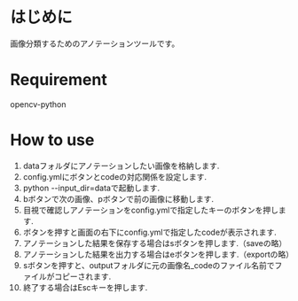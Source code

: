 # はじめに
画像分類するためのアノテーションツールです。

# Requirement
opencv-python

# How to use
1. dataフォルダにアノテーションしたい画像を格納します.
2. config.ymlにボタンとcodeの対応関係を設定します.
3. python --input_dir=dataで起動します.
4. bボタンで次の画像、pボタンで前の画像に移動します.
5. 目視で確認しアノテーションをconfig.ymlで指定したキーのボタンを押します.
6. ボタンを押すと画面の右下にconfig.ymlで指定したcodeが表示されます.
7. アノテーションした結果を保存する場合はsボタンを押します.（saveの略）
8. アノテーションした結果を出力する場合はeボタンを押します.（exportの略）
9. sボタンを押すと、outputフォルダに元の画像名_codeのファイル名前でファイルがコピーされます.
10. 終了する場合はEscキーを押します.
